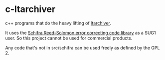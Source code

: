 # c-ltarchiver

c++ programs that do the heavy lifting of [ltarchiver](https://github.com/marceloslacerda/ltarchiver).

It uses the [Schifra Reed-Solomon error correcting code library](http://www.schifra.com/) as a SUG1
user. So this project cannot be used for commercial products.

Any code that's not in src/schifra can be used freely as defined by the GPL 2.

